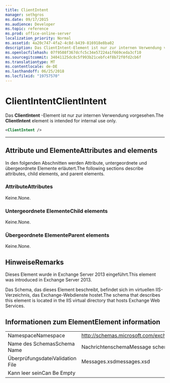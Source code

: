 ```yaml
---
title: ClientIntent
manager: sethgros
ms.date: 09/17/2015
ms.audience: Developer
ms.topic: reference
ms.prod: office-online-server
localization_priority: Normal
ms.assetid: 4a20c747-4fa2-4c8d-b439-816918e8ba02
description: Das ClientIntent-Element ist nur zur internen Verwendung vorgesehen.
ms.openlocfilehash: 07f9508f367dcfc5c34e57224a1f669ceda3cf10
ms.sourcegitcommit: 34041125dc8c5f993b21cebfc4f8b72f0fd2cb6f
ms.translationtype: MT
ms.contentlocale: de-DE
ms.lasthandoff: 06/25/2018
ms.locfileid: "19757570"
---
```

# <a name="clientintent"></a><span data-ttu-id="43b12-103">ClientIntent</span><span class="sxs-lookup"><span data-stu-id="43b12-103">ClientIntent</span></span>

<span data-ttu-id="43b12-104">Das **ClientIntent** -Element ist nur zur internen Verwendung vorgesehen.</span><span class="sxs-lookup"><span data-stu-id="43b12-104">The **ClientIntent** element is intended for internal use only.</span></span> 
  
```XML
<ClientIntent />
```

 ****
## <a name="attributes-and-elements"></a><span data-ttu-id="43b12-105">Attribute und Elemente</span><span class="sxs-lookup"><span data-stu-id="43b12-105">Attributes and elements</span></span>

<span data-ttu-id="43b12-106">In den folgenden Abschnitten werden Attribute, untergeordnete und übergeordnete Elemente erläutert.</span><span class="sxs-lookup"><span data-stu-id="43b12-106">The following sections describe attributes, child elements, and parent elements.</span></span>
  
### <a name="attributes"></a><span data-ttu-id="43b12-107">Attribute</span><span class="sxs-lookup"><span data-stu-id="43b12-107">Attributes</span></span>

<span data-ttu-id="43b12-108">Keine.</span><span class="sxs-lookup"><span data-stu-id="43b12-108">None.</span></span>
  
### <a name="child-elements"></a><span data-ttu-id="43b12-109">Untergeordnete Elemente</span><span class="sxs-lookup"><span data-stu-id="43b12-109">Child elements</span></span>

<span data-ttu-id="43b12-110">Keine.</span><span class="sxs-lookup"><span data-stu-id="43b12-110">None.</span></span>
  
### <a name="parent-elements"></a><span data-ttu-id="43b12-111">Übergeordnete Elemente</span><span class="sxs-lookup"><span data-stu-id="43b12-111">Parent elements</span></span>

<span data-ttu-id="43b12-112">Keine.</span><span class="sxs-lookup"><span data-stu-id="43b12-112">None.</span></span>
  
## <a name="remarks"></a><span data-ttu-id="43b12-113">Hinweise</span><span class="sxs-lookup"><span data-stu-id="43b12-113">Remarks</span></span>

<span data-ttu-id="43b12-114">Dieses Element wurde in Exchange Server 2013 eingeführt.</span><span class="sxs-lookup"><span data-stu-id="43b12-114">This element was introduced in Exchange Server 2013.</span></span>
  
<span data-ttu-id="43b12-115">Das Schema, das dieses Element beschreibt, befindet sich im virtuellen IIS-Verzeichnis, das Exchange-Webdienste hostet.</span><span class="sxs-lookup"><span data-stu-id="43b12-115">The schema that describes this element is located in the IIS virtual directory that hosts Exchange Web Services.</span></span>
  
## <a name="element-information"></a><span data-ttu-id="43b12-116">Informationen zum Element</span><span class="sxs-lookup"><span data-stu-id="43b12-116">Element information</span></span>

|||
|:-----|:-----|
|<span data-ttu-id="43b12-117">Namespace</span><span class="sxs-lookup"><span data-stu-id="43b12-117">Namespace</span></span>  <br/> |http://schemas.microsoft.com/exchange/services/2006/messages  <br/> |
|<span data-ttu-id="43b12-118">Name des Schemas</span><span class="sxs-lookup"><span data-stu-id="43b12-118">Schema Name</span></span>  <br/> |<span data-ttu-id="43b12-119">Nachrichtenschema</span><span class="sxs-lookup"><span data-stu-id="43b12-119">Message schema</span></span>  <br/> |
|<span data-ttu-id="43b12-120">Überprüfungsdatei</span><span class="sxs-lookup"><span data-stu-id="43b12-120">Validation File</span></span>  <br/> |<span data-ttu-id="43b12-121">Messages.xsd</span><span class="sxs-lookup"><span data-stu-id="43b12-121">messages.xsd</span></span>  <br/> |
|<span data-ttu-id="43b12-122">Kann leer sein</span><span class="sxs-lookup"><span data-stu-id="43b12-122">Can Be Empty</span></span>  <br/> ||
   

